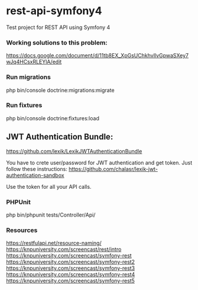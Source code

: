 # rest-api-symfony4
Test project for REST API using Symfony 4

### Working solutions to this problem:
https://docs.google.com/document/d/11tb8EX_XpGsUChkhvIlvGpwaSXey7wJq4HCsxRLEYlA/edit


### Run migrations
php bin/console doctrine:migrations:migrate

### Run fixtures
php bin/console doctrine:fixtures:load

## JWT Authentication Bundle:
https://github.com/lexik/LexikJWTAuthenticationBundle

You have to crete user/password for JWT authentication and get token. Just follow these instructions:
https://github.com/chalasr/lexik-jwt-authentication-sandbox

Use the token for all your API calls.

### PHPUnit
php bin/phpunit tests/Controller/Api/


### Resources
https://restfulapi.net/resource-naming/
https://knpuniversity.com/screencast/rest/intro
https://knpuniversity.com/screencast/symfony-rest
https://knpuniversity.com/screencast/symfony-rest2
https://knpuniversity.com/screencast/symfony-rest3
https://knpuniversity.com/screencast/symfony-rest4
https://knpuniversity.com/screencast/symfony-rest5